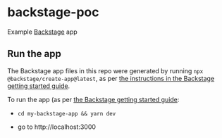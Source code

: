 # backstage-poc
Example [Backstage](https://backstage.io) app

## Run the app

The Backstage app files in this repo were generated by running `npx @backstage/create-app@latest`, as per
[the instructions in the Backstage getting started guide](https://backstage.io/docs/getting-started/#create-your-backstage-app).

To run the app (as per [the Backstage getting started guide](https://backstage.io/docs/getting-started/#run-the-backstage-app):

- `cd my-backstage-app && yarn dev`

- go to http://localhost:3000
